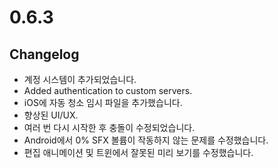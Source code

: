 # 0.6.3

## Changelog

- 계정 시스템이 추가되었습니다.
- Added authentication to custom servers.
- iOS에 자동 청소 임시 파일을 추가했습니다.
- 향상된 UI/UX.
- 여러 번 다시 시작한 후 충돌이 수정되었습니다.
- Android에서 0% SFX 볼륨이 작동하지 않는 문제를 수정했습니다.
- 편집 애니메이션 및 트윈에서 잘못된 미리 보기를 수정했습니다.
